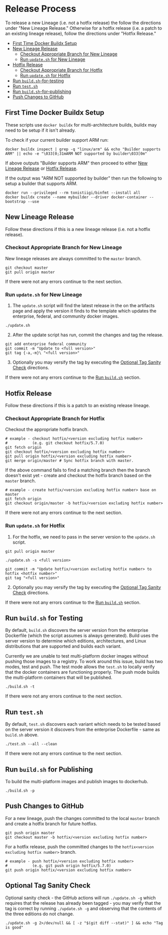 # Release Process

To release a new Lineage (i.e. not a hotfix release) the follow the directions
under "New Lineage Release." Otherwise for a hotfix release (i.e. a patch to an
existing lineage release), follow the directions under "Hotfix Release."

* [First Time Docker Buildx Setup](#first-time-docker-buildx-setup)
* [New Lineage Release](#new-lineage-release)
  * [Checkout Appropriate Branch for New Lineage](#checkout-appropriate-branch-for-new-lineage)
  * [Run `update.sh` for New Lineage](#run-updatesh-for-new-lineage)
* [Hotfix Release](#hotfix-release)
  * [Checkout Appropriate Branch for Hotfix](#checkout-appropriate-branch-for-new-lineage)
  * [Run `update.sh` for Hotfix](#run-updatesh-for-hotfix)
* [Run `build.sh`-for-testing](#run-buildsh-for-testing)
* [Run `test.sh`](#run-testsh)
* [Run `build.sh`-for-publishing](#run-buildsh-for-publishing)
* [Push Changes to GitHub](#push-changes-to-github)

## First Time Docker Buildx Setup

These scripts use `docker buildx` for multi-architecture builds, buildx may need
to be setup if it isn't already.

To check if your current builder support ARM run:

```shell
docker buildx inspect | grep -q "linux/arm" && echo "Builder supports ARM" || echo -e "\033[0;31mARM NOT supported by builder\033[0m"
```

If above outputs "Builder supports ARM" then proceed to either
[New Lineage Release](#new-lineage-release) or
[Hotfix Release](#hotfix-release).

If the output was "ARM NOT supported by builder" then run the following to setup
a builder that supports ARM.

```shell
docker run --privileged --rm tonistiigi/binfmt --install all 
docker buildx create --name mybuilder --driver docker-container --bootstrap --use
```

## New Lineage Release

Follow these directions if this is a new lineage release (i.e. not a hotfix
release).

### Checkout Appropriate Branch for New Lineage

New lineage releases are always committed to the `master` branch.

```shell
git checkout master
git pull origin master
```

If there were not any errors continue to the next section.

### Run `update.sh` for New Lineage

1. The `update.sh` script will find the latest release in the on the artifacts
  page and apply the version it finds to the template which updates the
  enterprise, federal, and community docker images.

  ```shell
  ./update.sh
  ```

2. After the update script has run, commit the changes and tag the release.

  ```shell
  git add enterprise federal community
  git commit -m "Update to <full version>"
  git tag {-a,-m}\ "<full version>"
  ```

3. Optionally you may versify the tag by executing the
  [Optional Tag Sanity Check](#optional-tag-sanity-check) directions.

If there were not any errors continue to the [Run `build.sh`](#run-buildsh)
section.

## Hotfix Release

Follow these directions if this is a patch to an existing release lineage.

### Checkout Appropriate Branch for Hotfix

Checkout the appropriate hotfix branch.

```shell
# example - checkout hotfix/<version excluding hotfix number>
#           (e.g. git checkout hotfix/5.7.0)
git fetch origin
git checkout hotfix/<version excluding hotfix number>
git pull origin hotfix/<version excluding hotfix number>
git merge origin/master # Sync hotfix branch with master.
```

If the above command fails to find a matching branch then the branch doesn't
exist yet - create and checkout the hotfix branch based on the `master` branch.

```shell
# example - create hotfix/<version excluding hotfix number> base on master
git fetch origin
git checkout origin/master -b hotfix/<version excluding hotfix number>
```

If there were not any errors continue to the next section.

### Run `update.sh` for Hotfix

1. For the hotfix, we need to pass in the server version to the `update.sh`
  script.

  ```shell
  git pull origin master
  
  ./update.sh -s <full version>
  
  git commit -m "Update hotfix/<version excluding hotfix number> to hotfix <hotfix number>"
  git tag "<full version>"
  ```

2. Optionally you may versify the tag by executing the
  [Optional Tag Sanity Check](#optional-tag-sanity-check) directions.

If there were not any errors continue to the [Run `build.sh`](#run-buildsh)
section.

## Run `build.sh` for Testing

By default, `build.sh` discovers the server version from the enterprise
Dockerfile (which the script assumes is always generated). Build uses the server
version to determine which editions, architectures, and Linux distributions that
are supported and builds each variant.

Currently we are unable to test multi-platform docker images without pushing
those images to a registry. To work around this issue, build has two modes, test
and push. The test mode allows the `test.sh` to locally verify that the docker
containers are functioning properly. The push mode builds the multi-platform
containers that will be published.

```shell
./build.sh -t
```

If there were not any errors continue to the next section.

## Run `test.sh`

By default, `test.sh` discovers each variant which needs to be tested based on
the server version it discovers from the enterprise Dockerfile - same as
`build.sh` above.

```shell
./test.sh --all --clean
```

If there were not any errors continue to the next section.

## Run `build.sh` for Publishing

To build the multi-platform images and publish images to dockerhub.

```shell
./build.sh -p
```

## Push Changes to GitHub

For a new lineage, push the changes committed to the local `master` branch and
create a hotfix branch for future hotfixs.

```shell
git push origin master
git checkout master -b hotfix/<version excluding hotfix number>
```

For a hotfix release, push the committed changes to the
`hotfix<version excluding hotfix number>` branch.

```shell
# example - push hotfix/<version excluding hotfix number>
#           (e.g. git push origin hotfix/5.7.0)
git push origin hotfix/<version excluding hotfix number>
```

## Optional Tag Sanity Check

Optional sanity check - the GitHub actions will run `./update.sh -g` which
requires that the release has already been tagged - you may verify that the tag
is correct by running `./update.sh -g` and observing that the contents of the
three editions do not change.

```shell
./update.sh -g 2>/dev/null && [ -z "$(git diff --stat)" ] && echo "Tag is good"
```
